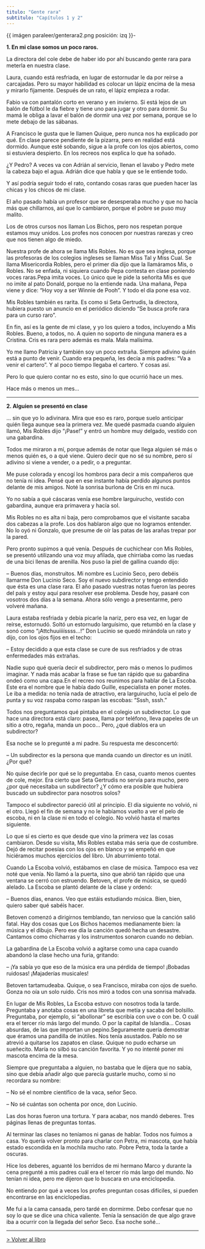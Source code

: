 ```yaml
---
titulo: "Gente rara"
subtitulo: "Capítulos 1 y 2"
---
```

{{ imágen paraleer/genterara2.png posición: izq }}-

**1. En mi clase somos un poco raros.**

La directora del cole debe de haber ido por ahí buscando gente rara para
meterla en nuestra clase.

Laura, cuando está resfriada, en lugar de estornudar le da por reírse a
carcajadas. Pero su mayor habilidad es colocar un lápiz encima de la mesa y
mirarlo fijamente. Después de un rato, el lápiz empieza a rodar.

Fabio va con pantalón corto en verano y en invierno. Si está lejos de un
balón de fútbol le da fiebre y tiene uno para jugar y otro para dormir. Su
mamá le obliga a lavar el balón de dormir una vez por semana, porque se lo
mete debajo de las sábanas.

A Francisco le gusta que le llamen Quique, pero nunca nos ha explicado por
qué. En clase parece pendiente de la pizarra, pero en realidad está dormido.
Aunque esté sobando, sigue a la profe con los ojos abiertos, como si
estuviera despierto. En los recreos nos explica lo que ha soñado.

¿Y Pedro? A veces va con Adrián al servicio, llenan el lavabo y Pedro mete la
cabeza bajo el agua. Adrián dice que habla y que se le entiende todo.

Y así podría seguir todo el rato, contando cosas raras que pueden hacer las
chicas y los chicos de mi clase.

El año pasado había un profesor que se desesperaba mucho y que no hacía más
que chillarnos, así que lo cambiaron, porque el pobre se puso muy malito.

Los de otros cursos nos llaman Los Bichos, pero nos respetan porque estamos
muy unidos. Los profes nos conocen por nuestras rarezas y creo que nos tienen
algo de miedo.

Nuestra profe de ahora se llama Mis Robles. No es que sea inglesa, porque las
profesoras de los colegios ingleses se llaman Miss Tal y Miss Cual. Se llama
Misericordia Robles, pero el primer día dijo que la llamáramos Mis, o Robles.
No se enfada, ni siquiera cuando Pepa contesta en clase poniendo voces
raras.Pepa imita voces. Lo único que le pide la señorita Mis es que no imite
al pato Donald, porque no la entiende nada. Una mañana, Pepa viene y dice:
“Hoy voy a ser Winnie de Pooh”. Y todo el día pone esa voz.

Mis Robles también es rarita. Es como si Seta Gertrudis, la directora,
hubiera puesto un anuncio en el periódico diciendo “Se busca profe rara para
un curso raro”.

En fin, así es la gente de mi clase, y yo los quiero a todos, incluyendo a
Mis Robles. Bueno, a todos, no. A quien no soporto de ninguna manera es a
Cristina. Cris es rara pero además es mala. Mala malísima.

Yo me llamo Patricia y también soy un poco extraña. Siempre adivino quién
está a punto de venir. Cuando era pequeña, les decía a mis padres: “Va a
venir el cartero”. Y al poco tiempo llegaba el cartero. Y cosas así.

Pero lo que quiero contar no es esto, sino lo que ocurrió hace un mes.

Hace más o menos un mes…

* * *

**2. Alguien se presentó en clase**

... sin que yo lo adivinara. Mira que eso es raro, porque suelo anticipar
quién llega aunque sea la primera vez. Me quedé pasmada cuando alguien llamó,
Mis Robles dijo “¡Pase!” y entró un hombre muy delgado, vestido con una
gabardina.

Todos me miraron a mí, porque además de notar que llega alguien sé más o
menos quién es, o a qué viene. Quiero decir que no sé su nombre, pero sí
adivino si viene a vender, o a pedir, o a preguntar.

Me puse colorada y encogí los hombros para decir a mis compañeros que no
tenía ni idea. Pensé que en ese instante había perdido algunos puntos delante
de mis amigos. Noté la sonrisa burlona de Cris en mi nuca.

Yo no sabía a qué cáscaras venía ese hombre larguirucho, vestido con
gabardina, aunque era primavera y hacía sol.

Mis Robles no es alta ni baja, pero comprobamos que el visitante sacaba dos
cabezas a la profe. Los dos hablaron algo que no logramos entender. No lo oyó
ni Gonzalo, que presume de oír las patas de las arañas trepar por la pared.

Pero pronto supimos a qué venía. Después de cuchichear con Mis Robles, se
presentó utilizando una voz muy afilada, que chirriaba como las ruedas de una
bici llenas de arenilla. Nos puso la piel de gallina cuando dijo:

– Buenos días, monstruitos. Mi nombre es Lucinio Seco, pero debéis llamarme
Don Lucinio Seco. Soy el nuevo subdirector y tengo entendido que ésta es una
clase rara. El año pasado vuestras notas fueron las peores del país y estoy
aquí para resolver ese problema. Desde hoy, pasaré con vosotros dos días a la
semana. Ahora sólo vengo a presentarme, pero volveré mañana.

Laura estaba resfriada y debía picarle la nariz, pero esa vez, en lugar de
reírse, estornudó. Soltó un estornudo larguísimo, que retumbó en la clase y
sonó como “¡Attchuuiiiíssss…!” Don Lucinio se quedó mirándola un rato y dijo,
con los ojos fijos en el techo:

– Estoy decidido a que esta clase se cure de sus resfriados y de otras
enfermedades más extrañas.

Nadie supo qué quería decir el subdirector, pero más o menos lo pudimos
imaginar. Y nada más acabar la frase se fue tan rápido que su gabardina ondeó
como una capa.En el recreo nos reunimos para hablar de La Escoba. Este era el
nombre que le había dado Guille, especialista en poner motes. Le iba a
medida: no tenía nada de atractivo, era larguirucho, lucía el pelo de punta y
su voz raspaba como raspan las escobas: “Sssh, sssh.”

Todos nos preguntamos qué pintaba en el colegio un subdirector. Lo que hace
una directora está claro: pasea, llama por teléfono, lleva papeles de un
sitio a otro, regaña, manda un poco… Pero, ¿qué diablos era un subdirector?

Esa noche se lo pregunté a mi padre. Su respuesta me desconcertó:

– Un subdirector es la persona que manda cuando un director es un inútil.
¿Por qué?

No quise decirle por qué se lo preguntaba. En casa, cuanto menos cuentes de
cole, mejor. Era cierto que Seta Gertrudis no servía para mucho, pero ¿por
qué necesitaba un subdirector? ¿Y cómo era posible que hubiera buscado un
subdirector para nosotros solos?

Tampoco el subdirector pareció útil al principio. El día siguiente no volvió,
ni el otro. Llegó el fin de semana y no le habíamos vuelto a ver el pelo de
escoba, ni en la clase ni en todo el colegio. No volvió hasta el martes
siguiente.

Lo que sí es cierto es que desde que vino la primera vez las cosas cambiaron.
Desde su visita, Mis Robles estaba más seria que de costumbre. Dejó de
recitar poesías con los ojos en blanco y se empeñó en que hiciéramos muchos
ejercicios del libro. Un aburrimiento total.

Cuando La Escoba volvió, estábamos en clase de música. Tampoco esa vez noté
que venía. No llamó a la puerta, sino que abrió tan rápido que una ventana se
cerró con estruendo. Betoven, el profe de música, se quedó alelado. La Escoba
se plantó delante de la clase y ordenó:

– Buenos días, enanos. Veo que estáis estudiando música. Bien, bien, quiero
saber qué sabéis hacer.

Betoven comenzó a dirigirnos temblando, tan nervioso que la canción salió
fatal. Hay dos cosas que Los Bichos hacemos medianamente bien: la música y el
dibujo. Pero ese día la canción quedó hecha un desastre. Cantamos como
chicharras y los instrumentos sonaron cuando no debían.

La gabardina de La Escoba volvió a agitarse como una capa cuando abandonó la
clase hecho una furia, gritando:

– ¡Ya sabía yo que eso de la música era una pérdida de tiempo! ¡Bobadas
ruidosas! ¡Majaderías musicales!

Betoven tartamudeaba. Quique, o sea Francisco, miraba con ojos de sueño.
Gonza no oía un solo ruido. Cris nos miró a todos con una sonrisa malvada.

En lugar de Mis Robles, La Escoba estuvo con nosotros toda la tarde.
Preguntaba y anotaba cosas en una libreta que metía y sacaba del bolsillo.
Preguntaba, por ejemplo, si “abollonar” se escribía con uve o con be. O cuál
era el tercer río más largo del mundo. O por la capital de Islandia… Cosas
absurdas, de las que importan un pepino.Seguramente quería demostrar que
éramos una pandilla de inútiles. Nos tenía asustados. Pablo no se atrevió a
quitarse los zapatos en clase. Quique no pudo echarse un sueñecito. María no
silbó su canción favorita. Y yo no intenté poner mi mascota encima de la mesa.

Siempre que preguntaba a alguien, no bastaba que le dijera que no sabía, sino
que debía añadir algo que parecía gustarle mucho, como si no recordara su
nombre:

– No sé el nombre científico de la vaca, señor Seco.

– No sé cuántas son ochenta por once, don Lucinio.

Las dos horas fueron una tortura. Y para acabar, nos mandó deberes. Tres
páginas llenas de preguntas tontas.

Al terminar las clases no teníamos ni ganas de hablar. Todos nos fuimos a
casa. Yo quería volver pronto para charlar con Petra, mi mascota, que había
estado escondida en la mochila mucho rato. Pobre Petra, toda la tarde a
oscuras.

Hice los deberes, aguanté los berridos de mi hermano Marco y durante la cena
pregunté a mis padres cuál era el tercer río más largo del mundo. No tenían
ni idea, pero me dijeron que lo buscara en una enciclopedia.

No entiendo por qué a veces los profes preguntan cosas difíciles, si pueden
encontrarse en las enciclopedias.

Me fui a la cama cansada, pero tardé en dormirme. Debo confesar que no soy lo
que se dice una chica valiente. Tenía la sensación de que algo grave iba a
ocurrir con la llegada del señor Seco. Esa noche soñé…

* * *

[> Volver al libro](/mislibros/gente-rara)


